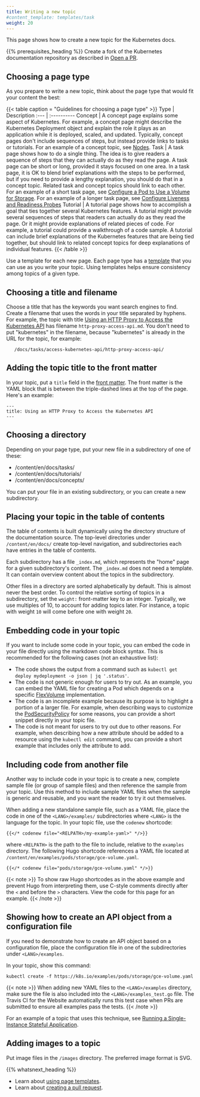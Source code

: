 ```yaml
---
title: Writing a new topic
#content_template: templates/task
weight: 20
---
```


<!-- overview -->
This page shows how to create a new topic for the Kubernetes docs.


{{% prerequisites_heading %}}
Create a fork of the Kubernetes documentation repository as described in
[Open a PR](/docs/new-content/open-a-pr/).


<!-- steps -->

## Choosing a page type

As you prepare to write a new topic, think about the page type that would fit your content the best:

{{< table caption = "Guidelines for choosing a page type" >}}
Type | Description
:--- | :----------
Concept | A concept page explains some aspect of Kubernetes. For example, a concept page might describe the Kubernetes Deployment object and explain the role it plays as an application while it is deployed, scaled, and updated. Typically, concept pages don't include sequences of steps, but instead provide links to tasks or tutorials. For an example of a concept topic, see <a href="/docs/concepts/architecture/nodes/">Nodes</a>.
Task | A task page shows how to do a single thing. The idea is to give readers a sequence of steps that they can actually do as they read the page. A task page can be short or long, provided it stays focused on one area. In a task page, it is OK to blend brief explanations with the steps to be performed, but if you need to provide a lengthy explanation, you should do that in a concept topic. Related task and concept topics should link to each other. For an example of a short task page, see <a href="/docs/tasks/configure-pod-container/configure-volume-storage/">Configure a Pod to Use a Volume for Storage</a>. For an example of a longer task page, see <a href="/docs/tasks/configure-pod-container/configure-liveness-readiness-probes/">Configure Liveness and Readiness Probes</a>
Tutorial | A tutorial page shows how to accomplish a goal that ties together several Kubernetes features. A tutorial might provide several sequences of steps that readers can actually do as they read the page. Or it might provide explanations of related pieces of code. For example, a tutorial could provide a walkthrough of a code sample. A tutorial can include brief explanations of the Kubernetes features that are being tied together, but should link to related concept topics for deep explanations of individual features.
{{< /table >}}

Use a template for each new page. Each page type has a
[template](/docs/contribute/style/page-templates/)
that you can use as you write your topic. Using templates helps ensure
consistency among topics of a given type.

## Choosing a title and filename

Choose a title that has the keywords you want search engines to find.
Create a filename that uses the words in your title separated by hyphens.
For example, the topic with title
[Using an HTTP Proxy to Access the Kubernetes API](/docs/tasks/access-kubernetes-api/http-proxy-access-api/)
has filename `http-proxy-access-api.md`. You don't need to put
"kubernetes" in the filename, because "kubernetes" is already in the
URL for the topic, for example:

       /docs/tasks/access-kubernetes-api/http-proxy-access-api/

## Adding the topic title to the front matter

In your topic, put a `title` field in the
[front matter](https://gohugo.io/content-management/front-matter/).
The front matter is the YAML block that is between the
triple-dashed lines at the top of the page. Here's an example:

    ---
    title: Using an HTTP Proxy to Access the Kubernetes API
    ---

## Choosing a directory

Depending on your page type, put your new file in a subdirectory of one of these:

* /content/en/docs/tasks/
* /content/en/docs/tutorials/
* /content/en/docs/concepts/

You can put your file in an existing subdirectory, or you can create a new
subdirectory.

## Placing your topic in the table of contents

The table of contents is built dynamically using the directory structure of the
documentation source. The top-level directories under `/content/en/docs/` create
top-level navigation, and subdirectories each have entries in the table of
contents.

Each subdirectory has a file `_index.md`, which represents the "home" page for
a given subdirectory's content. The `_index.md` does not need a template. It
can contain overview content about the topics in the subdirectory.

Other files in a directory are sorted alphabetically by default. This is almost
never the best order. To control the relative sorting of topics in a
subdirectory, set the `weight:` front-matter key to an integer. Typically, we
use multiples of 10, to account for adding topics later. For instance, a topic
with weight `10` will come before one with weight `20`.

## Embedding code in your topic

If you want to include some code in your topic, you can embed the code in your
file directly using the markdown code block syntax. This is recommended for the
following cases (not an exhaustive list):

- The code shows the output from a command such as
  `kubectl get deploy mydeployment -o json | jq '.status'`.
- The code is not generic enough for users to try out. As an example, you can
  embed the YAML
  file for creating a Pod which depends on a specific
  [FlexVolume](/docs/concepts/storage/volumes#flexvolume) implementation.
- The code is an incomplete example because its purpose is to highlight a
  portion of a larger file. For example, when describing ways to
  customize the [PodSecurityPolicy](/docs/tasks/administer-cluster/sysctl-cluster/#podsecuritypolicy)
  for some reasons, you can provide a short snippet directly in your topic file.
- The code is not meant for users to try out due to other reasons. For example,
  when describing how a new attribute should be added to a resource using the
  `kubectl edit` command, you can provide a short example that includes only
  the attribute to add.

## Including code from another file

Another way to include code in your topic is to create a new, complete sample
file (or group of sample files) and then reference the sample from your topic.
Use this method to include sample YAML files when the sample is generic and
reusable, and you want the reader to try it out themselves.

When adding a new standalone sample file, such as a YAML file, place the code in
one of the `<LANG>/examples/` subdirectories where `<LANG>` is the language for
the topic. In your topic file, use the `codenew` shortcode:

```none
{{</* codenew file="<RELPATH>/my-example-yaml>" */>}}
```
where `<RELPATH>` is the path to the file to include, relative to the
`examples` directory. The following Hugo shortcode references a YAML
file located at `/content/en/examples/pods/storage/gce-volume.yaml`.

```none
{{</* codenew file="pods/storage/gce-volume.yaml" */>}}
```

{{< note >}}
To show raw Hugo shortcodes as in the above example and prevent Hugo
from interpreting them, use C-style comments directly after the `<` and before
the `>` characters. View the code for this page for an example.
{{< /note >}}

## Showing how to create an API object from a configuration file

If you need to demonstrate how to create an API object based on a
configuration file, place the configuration file in one of the subdirectories
under `<LANG>/examples`.

In your topic, show this command:

```
kubectl create -f https://k8s.io/examples/pods/storage/gce-volume.yaml
```

{{< note >}}
When adding new YAML files to the `<LANG>/examples` directory, make
sure the file is also included into the `<LANG>/examples_test.go` file. The
Travis CI for the Website automatically runs this test case when PRs are
submitted to ensure all examples pass the tests.
{{< /note >}}

For an example of a topic that uses this technique, see
[Running a Single-Instance Stateful Application](/docs/tutorials/stateful-application/run-stateful-application/).

## Adding images to a topic

Put image files in the `/images` directory. The preferred
image format is SVG.



{{% whatsnext_heading %}}
* Learn about [using page templates](/docs/contribute/page-templates/).
* Learn about [creating a pull request](/docs/contribute/new-content/open-a-pr/).

